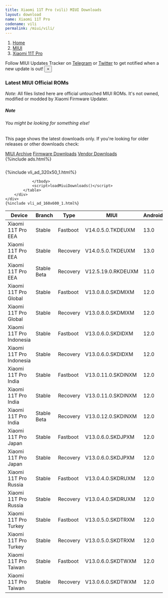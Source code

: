 ```yaml
---
title: Xiaomi 11T Pro (vili) MIUI Downloads
layout: download
name: Xiaomi 11T Pro
codename: vili
permalink: /miui/vili/
---
```

<nav aria-label="breadcrumb">
    <ol class="breadcrumb">
        <li class="breadcrumb-item"><a href="/">Home</a></li>
        <li class="breadcrumb-item"><a href="/miui/">MIUI</a></li>
        <li class="breadcrumb-item active" aria-current="page"><a href="/miui/vili/">Xiaomi 11T Pro</a></li>
    </ol>
</nav>
<div class="alert alert-primary alert-dismissible fade show" role="alert">
    Follow MIUI Updates Tracker on <a href="https://t.me/MIUIUpdatesTracker" class="alert-link">Telegram</a>
     or <a href="https://twitter.com/MiFwUpdater" class="alert-link">Twitter</a> to get notified when a new update is out!
    <button type="button" class="close" data-dismiss="alert" aria-label="Close">
        <span aria-hidden="true">&times;</span>
    </button>
</div>

### Latest MIUI Official ROMs
*Note*: All files listed here are official untouched MIUI ROMs. It's not owned, modified or modded by Xiaomi Firmware Updater.
<div class="card">
  <div class="card-body">
    <h5 class="card-title">Note</h5>
    <h6 class="card-subtitle mb-2 text-muted">You might be looking for something else!</h6>
    <p class="card-text">This page shows the latest downloads only.
     If you're looking for older releases or other downloads check:</p>
    <a href="/archive/miui/vili/" class="card-link">MIUI Archive</a>
    <a href="/firmware/vili/" class="card-link">Firmware Downloads</a>
    <a href="/vendor/vili/" class="card-link">Vendor Downloads</a>
  </div>
</div>
{%include ads.html%}
<div class="row justify-content-center">
    <div class="col-10">
        <div class="table-responsive-md" style="margin-top: 25px;">
            {%include vli_ad_320x50_1.html%}
            <table id="miui" class="display dt-responsive nowrap compact table table-striped table-hover table-sm">
                <thead class="thead-dark">
                    <tr>
                        <th data-ref="device">Device</th>
                        <th data-ref="branch">Branch</th>
                        <th data-ref="type">Type</th>
                        <th data-ref="miui">MIUI</th>
                        <th data-ref="android">Android</th>
                        <th data-ref="size">Size</th>
                        <th data-ref="size">Date</th>
                        <th data-ref="link">Link</th>
                    </tr>
                </thead>
                <tbody>
                <tr><td>Xiaomi 11T Pro EEA</td><td>Stable</td><td>Fastboot</td><td>V14.0.5.0.TKDEUXM</td><td>13.0</td><td>6.6 GB</td><td>2023-02-03</td><td><a href="/miui/vili/stable/V14.0.5.0.TKDEUXM/">Download</a></td></tr>
<tr><td>Xiaomi 11T Pro EEA</td><td>Stable</td><td>Recovery</td><td>V14.0.5.0.TKDEUXM</td><td>13.0</td><td>4.8 GB</td><td>2023-02-09</td><td><a href="/miui/vili/stable/V14.0.5.0.TKDEUXM/">Download</a></td></tr>
<tr><td>Xiaomi 11T Pro EEA</td><td>Stable Beta</td><td>Recovery</td><td>V12.5.19.0.RKDEUXM</td><td>11.0</td><td>3.4 GB</td><td>2021-12-20</td><td><a href="/miui/vili/stable beta/V12.5.19.0.RKDEUXM/">Download</a></td></tr>
<tr><td>Xiaomi 11T Pro Global</td><td>Stable</td><td>Fastboot</td><td>V13.0.8.0.SKDMIXM</td><td>12.0</td><td>6.0 GB</td><td>2023-01-11</td><td><a href="/miui/vili/stable/V13.0.8.0.SKDMIXM/">Download</a></td></tr>
<tr><td>Xiaomi 11T Pro Global</td><td>Stable</td><td>Recovery</td><td>V13.0.8.0.SKDMIXM</td><td>12.0</td><td>3.8 GB</td><td>2023-01-18</td><td><a href="/miui/vili/stable/V13.0.8.0.SKDMIXM/">Download</a></td></tr>
<tr><td>Xiaomi 11T Pro Indonesia</td><td>Stable</td><td>Fastboot</td><td>V13.0.6.0.SKDIDXM</td><td>12.0</td><td>5.8 GB</td><td>2022-09-28</td><td><a href="/miui/vili/stable/V13.0.6.0.SKDIDXM/">Download</a></td></tr>
<tr><td>Xiaomi 11T Pro Indonesia</td><td>Stable</td><td>Recovery</td><td>V13.0.6.0.SKDIDXM</td><td>12.0</td><td>3.7 GB</td><td>2022-10-26</td><td><a href="/miui/vili/stable/V13.0.6.0.SKDIDXM/">Download</a></td></tr>
<tr><td>Xiaomi 11T Pro India</td><td>Stable</td><td>Fastboot</td><td>V13.0.11.0.SKDINXM</td><td>12.0</td><td>4.8 GB</td><td>2022-10-20</td><td><a href="/miui/vili/stable/V13.0.11.0.SKDINXM/">Download</a></td></tr>
<tr><td>Xiaomi 11T Pro India</td><td>Stable</td><td>Recovery</td><td>V13.0.11.0.SKDINXM</td><td>12.0</td><td>3.7 GB</td><td>2022-10-31</td><td><a href="/miui/vili/stable/V13.0.11.0.SKDINXM/">Download</a></td></tr>
<tr><td>Xiaomi 11T Pro India</td><td>Stable Beta</td><td>Recovery</td><td>V13.0.12.0.SKDINXM</td><td>12.0</td><td>3.7 GB</td><td>2023-02-06</td><td><a href="/miui/vili/stable beta/V13.0.12.0.SKDINXM/">Download</a></td></tr>
<tr><td>Xiaomi 11T Pro Japan</td><td>Stable</td><td>Fastboot</td><td>V13.0.6.0.SKDJPXM</td><td>12.0</td><td>6.0 GB</td><td>2022-11-14</td><td><a href="/miui/vili/stable/V13.0.6.0.SKDJPXM/">Download</a></td></tr>
<tr><td>Xiaomi 11T Pro Japan</td><td>Stable</td><td>Recovery</td><td>V13.0.6.0.SKDJPXM</td><td>12.0</td><td>3.7 GB</td><td>2022-11-22</td><td><a href="/miui/vili/stable/V13.0.6.0.SKDJPXM/">Download</a></td></tr>
<tr><td>Xiaomi 11T Pro Russia</td><td>Stable</td><td>Fastboot</td><td>V13.0.4.0.SKDRUXM</td><td>12.0</td><td>5.5 GB</td><td>2022-09-29</td><td><a href="/miui/vili/stable/V13.0.4.0.SKDRUXM/">Download</a></td></tr>
<tr><td>Xiaomi 11T Pro Russia</td><td>Stable</td><td>Recovery</td><td>V13.0.4.0.SKDRUXM</td><td>12.0</td><td>3.7 GB</td><td>2022-10-13</td><td><a href="/miui/vili/stable/V13.0.4.0.SKDRUXM/">Download</a></td></tr>
<tr><td>Xiaomi 11T Pro Turkey</td><td>Stable</td><td>Fastboot</td><td>V13.0.5.0.SKDTRXM</td><td>12.0</td><td>5.4 GB</td><td>2022-11-08</td><td><a href="/miui/vili/stable/V13.0.5.0.SKDTRXM/">Download</a></td></tr>
<tr><td>Xiaomi 11T Pro Turkey</td><td>Stable</td><td>Recovery</td><td>V13.0.5.0.SKDTRXM</td><td>12.0</td><td>3.7 GB</td><td>2022-11-14</td><td><a href="/miui/vili/stable/V13.0.5.0.SKDTRXM/">Download</a></td></tr>
<tr><td>Xiaomi 11T Pro Taiwan</td><td>Stable</td><td>Fastboot</td><td>V13.0.6.0.SKDTWXM</td><td>12.0</td><td>4.9 GB</td><td>2022-09-29</td><td><a href="/miui/vili/stable/V13.0.6.0.SKDTWXM/">Download</a></td></tr>
<tr><td>Xiaomi 11T Pro Taiwan</td><td>Stable</td><td>Recovery</td><td>V13.0.6.0.SKDTWXM</td><td>12.0</td><td>3.7 GB</td><td>2022-10-13</td><td><a href="/miui/vili/stable/V13.0.6.0.SKDTWXM/">Download</a></td></tr>

                </tbody>
                <script>loadMiuiDownloads()</script>
            </table>
        </div>
    </div>
    {%include vli_ad_160x600_1.html%}
</div>
